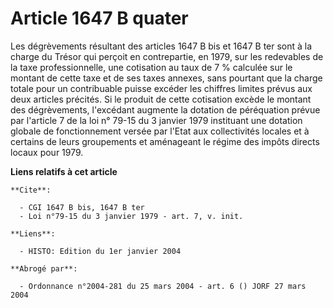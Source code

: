 # Article 1647 B quater

Les dégrèvements résultant des articles 1647 B bis et 1647 B ter sont à la charge du Trésor qui perçoit en contrepartie, en
1979, sur les redevables de la taxe professionnelle, une cotisation au taux de 7 % calculée sur le montant de cette taxe et
de ses taxes annexes, sans pourtant que la charge totale pour un contribuable puisse excéder les chiffres limites prévus aux
deux articles précités. Si le produit de cette cotisation excède le montant des dégrèvements, l'excédant augmente la dotation
de péréquation prévue par l'article 7 de la loi n° 79-15 du 3 janvier 1979 instituant une dotation globale de fonctionnement
versée par l'Etat aux collectivités locales et à certains de leurs groupements et aménageant le régime des impôts directs
locaux pour 1979.

**Liens relatifs à cet article**

	**Cite**:

	  - CGI 1647 B bis, 1647 B ter
	  - Loi n°79-15 du 3 janvier 1979 - art. 7, v. init.

	**Liens**:

	  - HISTO: Edition du 1er janvier 2004

	**Abrogé par**:

	  - Ordonnance n°2004-281 du 25 mars 2004 - art. 6 () JORF 27 mars 2004
